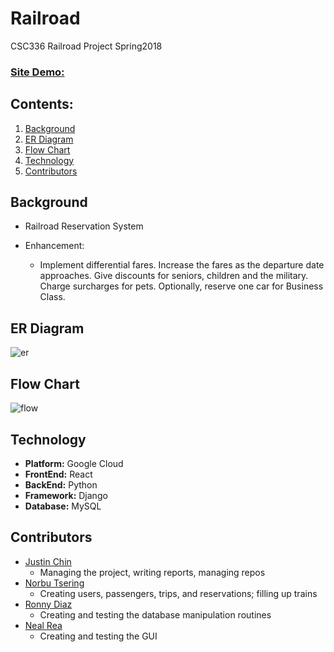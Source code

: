 # Railroad
CSC336 Railroad Project Spring2018

### [Site Demo:](https://t2railroad.herokuapp.com/)

## Contents:
1. [Background](#bg)
2. [ER Diagram](#erd)
3. [Flow Chart](#flowc)
4. [Technology](#tech)
5. [Contributors](#cont)

<a name="bg"></a>
## Background
- Railroad Reservation System

- Enhancement:
    - Implement differential fares. Increase the fares as the departure date approaches.  Give discounts for seniors, children and the military. Charge surcharges for pets.   Optionally, reserve one car for Business Class.

<a name="erd"></a>
## ER Diagram
![er](https://github.com/justinfchin/Railroad/blob/master/diagrams/ERdiagram.png)

<a name="flowc"></a>
## Flow Chart
![flow](https://github.com/justinfchin/Railroad/blob/master/diagrams/flowchart.png)

<a name="tech"></a>
## Technology
- **Platform:** Google Cloud
- **FrontEnd:** React
- **BackEnd:** Python
- **Framework:** Django
- **Database:** MySQL

<a name="cont"></a>
## Contributors
- [Justin Chin](https://github.com/justinfchin)
    - Managing the project, writing reports, managing repos
- [Norbu Tsering](https://github.com/RedFT)
    - Creating users, passengers, trips, and reservations; filling up trains
- [Ronny Diaz](https://github.com/rdiaz002)
    - Creating and testing the database manipulation routines
- [Neal Rea](https://github.com/nealrea)
    - Creating and testing the GUI
